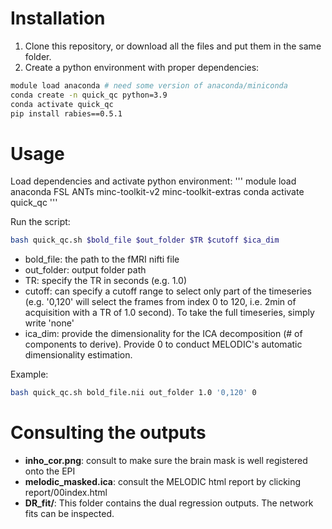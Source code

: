 # Installation

1. Clone this repository, or download all the files and put them in the same folder.
2. Create a python environment with proper dependencies: 

```sh
module load anaconda # need some version of anaconda/miniconda
conda create -n quick_qc python=3.9
conda activate quick_qc
pip install rabies==0.5.1
```

# Usage

Load dependencies and activate python environment:
'''
module load anaconda FSL ANTs minc-toolkit-v2 minc-toolkit-extras
conda activate quick_qc
'''

Run the script:

```sh
bash quick_qc.sh $bold_file $out_folder $TR $cutoff $ica_dim
```

* bold_file: the path to the fMRI nifti file
* out_folder: output folder path
* TR: specify the TR in seconds (e.g. 1.0)
* cutoff: can specify a cutoff range to select only part of the timeseries (e.g. '0,120' will select the frames from index 0 to 120, i.e. 2min of acquisition with a TR of 1.0 second). To take the full timeseries, simply write 'none'
* ica_dim: provide the dimensionality for the ICA decomposition (# of components to derive). Provide 0 to conduct MELODIC's automatic dimensionality estimation.

Example:
```sh
bash quick_qc.sh bold_file.nii out_folder 1.0 '0,120' 0
```

# Consulting the outputs

* **inho_cor.png**: consult to make sure the brain mask is well registered onto the EPI
* **melodic_masked.ica**: consult the MELODIC html report by clicking report/00index.html
* **DR_fit/**: This folder contains the dual regression outputs. The network fits can be inspected.
